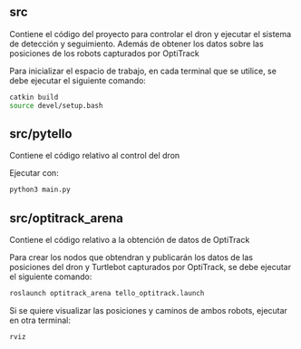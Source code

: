 ## src
Contiene el código del proyecto para controlar el dron y ejecutar el sistema de detección y seguimiento. Además de obtener los datos sobre las posiciones de los robots capturados por OptiTrack

Para inicializar el espacio de trabajo, en cada terminal que se utilice, se debe ejecutar el siguiente comando:
```bash
catkin build
source devel/setup.bash
```

## src/pytello
Contiene el código relativo al control del dron

Ejecutar con:
```bash
python3 main.py
```

## src/optitrack_arena
Contiene el código relativo a la obtención de datos de OptiTrack

Para crear los nodos que obtendran y publicarán los datos de las posiciones del dron y Turtlebot capturados por OptiTrack, se debe ejecutar el siguiente comando:
```bash
roslaunch optitrack_arena tello_optitrack.launch
```

Si se quiere visualizar las posiciones y caminos de ambos robots, ejecutar en otra terminal:
```bash
rviz
```



